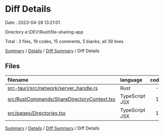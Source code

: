 # Diff Details

Date : 2023-04-28 13:21:01

Directory e:\\DEV\\Rust\\file-sharing-app

Total : 3 files,  19 codes, 15 comments, 5 blanks, all 39 lines

[Summary](results.md) / [Details](details.md) / [Diff Summary](diff.md) / Diff Details

## Files
| filename | language | code | comment | blank | total |
| :--- | :--- | ---: | ---: | ---: | ---: |
| [src-tauri/src/network/server_handle.rs](/src-tauri/src/network/server_handle.rs) | Rust | -3 | 16 | 0 | 13 |
| [src/RustCommands/ShareDirectoryContext.tsx](/src/RustCommands/ShareDirectoryContext.tsx) | TypeScript JSX | 12 | -1 | 3 | 14 |
| [src/pages/Directories.tsx](/src/pages/Directories.tsx) | TypeScript JSX | 10 | 0 | 2 | 12 |

[Summary](results.md) / [Details](details.md) / [Diff Summary](diff.md) / Diff Details
